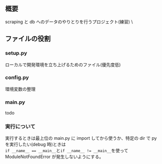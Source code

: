 ## 概要

scraping と db へのデータのやりとりを行うプロジェクト(練習) \

## ファイルの役割

### setup.py

ローカルで開発環境を立ち上げるためのファイル(優先度低)

### config.py

環境変数の整理

### main.py

todo

### 実行について

実行するときは最上位の main.py に import してから使うか、特定の dir で py を実行したい(debug 時)ときは \
`if __name__ == __main__`と`if __name__ != __main__`を使って ModuleNotFoundError が発生しないようにする。
